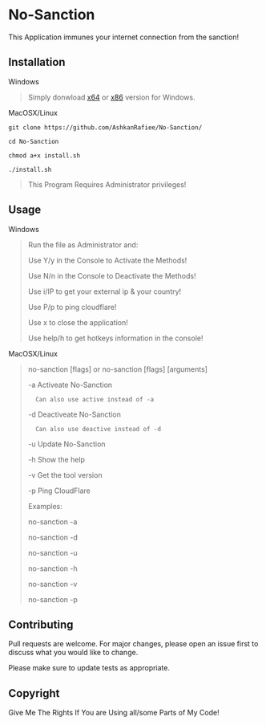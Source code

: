 # No-Sanction

This Application immunes your internet connection from the sanction!

## Installation
Windows
> Simply donwload [x64](https://github.com/AshkanRafiee/No-Sanction/raw/master/windows/No-Sanction(x64).exe) or [x86](https://github.com/AshkanRafiee/No-Sanction/raw/master/windows/No-Sanction(x86).exe) version for Windows.

MacOSX/Linux

``git clone https://github.com/AshkanRafiee/No-Sanction/``

``cd No-Sanction``

``chmod a+x install.sh``

``./install.sh``

> This Program Requires Administrator privileges! 

## Usage
Windows
> Run the file as Administrator and:
>
> Use Y/y in the Console to Activate the Methods! 
> 
> Use N/n in the Console to Deactivate the Methods! 
> 
> Use i/IP to get your external ip & your country!
> 
> Use P/p to ping cloudflare!
> 
> Use x to close the application!
> 
> Use help/h to get hotkeys information in the console!

MacOSX/Linux 
> no-sanction [flags] or no-sanction [flags] [arguments]
>
>   -a  Activeate No-Sanction
>
>       Can also use active instead of -a
>
>   -d  Deactiveate No-Sanction
>
>       Can also use deactive instead of -d
>
>   -u  Update No-Sanction
>
>   -h  Show the help
>
>   -v  Get the tool version
>
>   -p  Ping CloudFlare
>
> Examples:
>
>    no-sanction -a
>
>    no-sanction -d
>
>    no-sanction -u
>
>    no-sanction -h
>
>    no-sanction -v
>
>    no-sanction -p

## Contributing
Pull requests are welcome. For major changes, please open an issue first to discuss what you would like to change.

Please make sure to update tests as appropriate.
## Copyright
Give Me The Rights If You are Using all/some Parts of My Code!
